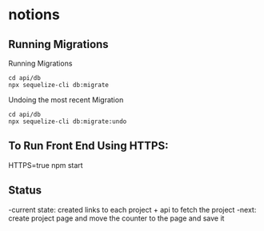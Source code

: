 # notions

## Running Migrations
Running Migrations
```shell
cd api/db
npx sequelize-cli db:migrate
```
Undoing the most recent Migration
```shell
cd api/db
npx sequelize-cli db:migrate:undo
```
## To Run Front End Using HTTPS:
HTTPS=true npm start

## Status
-current state: created links to each project + api to fetch the project
-next: create project page and move the counter to the page and save it
